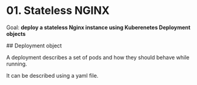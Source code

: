# 01. Stateless NGINX

Goal: **deploy a stateless Nginx instance using Kuberenetes Deployment objects**

## Deployment object

A deployment describes a set of pods and how they should behave while running.

It can be described using a yaml file.

